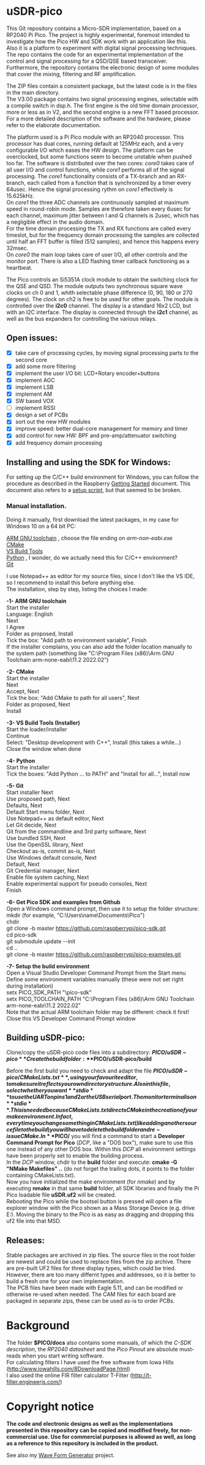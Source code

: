 # uSDR-pico
This Git repository contains a Micro-SDR implementation, based on a RP2040 Pi Pico. The project is highly experimental, foremost intended to investigate how the Pico HW and SDK work with an application like this. Also it is a platform to experiment with digital signal processing techniques. The repo contains the code for an experimental implementation of the control and signal processing for a QSD/QSE based transceiver. 
Furthermore, the repository contains the electronic design of some modules that cover the mixing, filtering and RF amplification.  

The ZIP files contain a consistent package, but the latest code is in the files in the main directory.  
The V3.00 package contains two signal processing engines, selectable with a compile switch in dsp.h. The first engine is the old time domain processor, more or less as in V2, and the second engine is a new FFT based processor.  
For a more detailed description of the software and the hardware, please refer to the elaborate documentation.  

The platform used is a Pi Pico module with an RP2040 processor. This processor has dual cores, running default at 125MHz each, and a very configurable I/O which eases the HW design. The platform can be overclocked, but some functions seem to become unstable when pushed too far.
The software is distributed over the two cores: *core0* takes care of all user I/O and control functions, while *core1* performs all of the signal processing. The *core1* functionality consists of a TX-branch and an RX-branch, each called from a function that is synchronized by a timer every 64usec. Hence the signal processing rythm on *core1* effectively is 15.625kHz.  
On *core1* the three ADC channels are continuously sampled at maximum speed in round-robin mode. Samples are therefore taken every 6usec for each channel, maximum jitter between I and Q channels is 2usec, which has a negligible effect in the audio domain.  
For the time domain processing the TX and RX functions are called every timeslot, but for the frequency domain processing the samples are collected until half an FFT buffer is filled (512 samples), and hence this happens every 32msec.  
On *core0* the main loop takes care of user I/O, all other controls and the monitor port. There is also a LED flashing timer callback functioning as a heartbeat.

The Pico controls an Si5351A clock module to obtain the switching clock for the QSE and QSD. The module outputs two synchronous square wave clocks on ch 0 and 1, whith selectable phase difference (0, 90, 180 or 270 degrees). The clock on ch2 is free to be used for other goals. The module is controlled over the **i2c0** channel.
The display is a standard 16x2 LCD, but with an I2C interface. The display is connected through the **i2c1** channel, as well as the bus expanders for controlling the various relays.

## Open issues: 
- [x] take care of processing cycles, by moving signal processing parts to the second core
- [x] add some more filtering
- [x] implement the user I/O bit: LCD+Rotary encoder+buttons
- [x] implement AGC 
- [x] implement LSB
- [x] implement AM
- [x] SW based VOX
- [ ] implement RSSI
- [x] design a set of PCBs
- [x] sort out the new HW modules
- [x] improve speed: better dual-core management for memory and timer 
- [x] add control for new HW: BPF and pre-amp/attenuator switching
- [x] add frequency domain processing

## Installing and using the SDK for Windows: 
For setting up the C/C++ build environment for Windows, you can follow the procedure as described in the Raspberry [Getting Started](https://datasheets.raspberrypi.com/pico/getting-started-with-pico.pdf) document. This document also refers to a [setup script](https://github.com/ndabas/pico-setup-windows), but that seemed to be broken.  

### Manual installation.  
Doing it manually, first download the latest packages, in my case for Windows 10 on a 64 bit PC:  
 
[ARM GNU toolchain](https://developer.arm.com/tools-and-software/open-source-software/developer-tools/gnu-toolchain/downloads) , 
choose the file ending on *arm-non-eabi.exe*  
[CMake](https://cmake.org/download/)  
[VS Build Tools](https://visualstudio.microsoft.com/downloads/#build-tools-for-visual-studio-2022)  
[Python](https://www.python.org/downloads/windows/) , I wonder, do we actually need this for C/C++ environment?  
[Git](https://git-scm.com/download/win)  

I use Notepad++ as editor for my source files, since I don't like the VS IDE, so I recommend to install this before anything else.  
The installation, step by step, listing the choices I made:  
  
**-1- ARM GNU toolchain**  
Start the installer  
  Language: English  
  Next  
  I Agree  
  Folder as proposed, Install  
  Tick the box: "Add path to environment variable", Finish  
If the installer complains, you can also add the folder location manually to the system path (something like "C:\Program Files (x86)\Arm GNU Toolchain arm-none-eabi\11.2 2022.02")  
  
**-2- CMake**  
Start the installer  
  Next  
  Accept, Next  
  Tick the box: "Add CMake to path for all users", Next  
  Folder as proposed, Next  
  Install  

**-3- VS Build Tools (Installer)**  
Start the loader/installer  
  Continue  
  Select: "Desktop development with C++", Install 	(this takes a while...)  
Close the window when done
  
**-4- Python**  
Start the installer  
  Tick the boxes: "Add Python ... to PATH" and "Install for all...", Install now  
  
**-5- Git**  
Start installer
  Next  
  Use proposed path, Next  
  Defaults, Next  
  Default Start menu folder, Next  
  Use Notepad++ as default editor, Next  
  Let Git decide, Next  
  Git from the commandline and 3rd party software, Next  
  Use bundled SSH, Next  
  Use the OpenSSL library, Next  
  Checkout as-is, commit as-is, Next  
  Use Windows default console, Next  
  Default, Next  
  Git Credential manager, Next  
  Enable file system caching, Next  
  Enable experimental support for pseudo consoles, Next  
  Finish  
  
**-6- Get Pico SDK and examples from Github**  
Open a Windows command prompt, then use it to setup the folder structure:  
   mkdir <target folder> (for example, "C:\Users\name\Documents\Pico")  
   chdir <target folder>  
   git clone -b master https://github.com/raspberrypi/pico-sdk.git  
   cd pico-sdk  
   git submodule update --init  
   cd ..  
   git clone -b master https://github.com/raspberrypi/pico-examples.git  
  
**-7- Setup the build environment**  
Open a Visual Studio Developer Command Prompt from the Start menu  
Define some environment variables manually (these were not set right during installation)  
  setx PICO_SDK_PATH "<target folder>\pico-sdk"  
  setx PICO_TOOLCHAIN_PATH "C:\Program Files (x86)\Arm GNU Toolchain arm-none-eabi\11.2 2022.02"  
Note that the actual ARM toolchain folder may be different: check it first!  
Close this VS Developer Command Prompt window  


## Building uSDR-pico: 
Clone/copy the uSDR-pico code files into a subdirectory: **$PICO/uSDR-pico**  
Create the build folder: **$PICO/uSDR-pico/build**  

Before the first build you need to check and adapt the file **$PICO/uSDR-pico/CMakeLists.txt**, using your favourite editor, to make sure it reflects your own directory structure. Also in this file, select whether you want **stdio** to use the UART on pins 1 and 2 or the USB serial port. The monitor terminal is on **stdio**. This is needed because CMakeLists.txt directs CMake in the creation of your make environment. In fact, every time you change something in CMakeLists.txt (like adding another source file to the build) you will have to delete the build folder and re-issue CMake.   
In **$PICO/** you will find a command to start a **Developer Command Prompt for Pico** (*DCP*, like a "DOS box"), make sure to use this one instead of any other DOS box. Within this *DCP* all environment settings have been properly set to enable the building process.  
In the *DCP* window, chdir to the **build** folder and execute: **cmake -G "NMake Makefiles" ..**   (do not forget the trailing dots, it points to the folder containing CMakeLists.txt).  
Now you have initialized the make environment (for *nmake*) and by executing **nmake** in that same **build** folder, all SDK libraries and finally the Pi Pico loadable file **uSDR.uf2** will be created.  
Rebooting the Pico while the bootsel button is pressed will open a file explorer window with the Pico shown as a Mass Storage Device (e.g. drive E:). Moving the binary to the Pico is as easy as dragging and dropping this uf2 file into that MSD.  

## Releases:  
Stable packages are archived in zip files. The source files in the root folder are newest and could be used to replace files from the zip archive. There are pre-built UF2 files for three display types, which could be tried. However, there are too many differnt types and addresses, so it is better to build a fresh one for your own implementation.   
The PCB files have been made with Eagle 5.11, and can be modified or otherwise re-used when needed. The CAM files for each board are packaged in separate zips, these can be used as-is to order PCBs.  

# Background
The folder **$PICO/docs** also contains some manuals, of which the *C-SDK description*, the *RP2040 datasheet* and the *Pico Pinout* are absolute must-reads when you start writing software.  
For calculating filters I have used the free software from Iowa Hills (http://www.iowahills.com/8DownloadPage.html)  
I also used the online FIR filter calculator T-Filter (http://t-filter.engineerjs.com/) 

# Copyright notice
**The code and electronic designs as well as the implementations presented in this repository can be copied and modified freely, for non-commercial use.
Use for commercial purposes is allowed as well, as long as a reference to this repository is included in the product.**

See also my [Wave Form Generator](https://github.com/ArjanteMarvelde/uWFG-Pico) project. 
